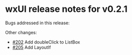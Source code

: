 # wxUI release notes for v0.2.1

Bugs addressed in this release:

Other changes:

* [#202](../../issues/202) Add doubleClick to ListBox
* [#205](../../issues/205) Add LayoutIf

